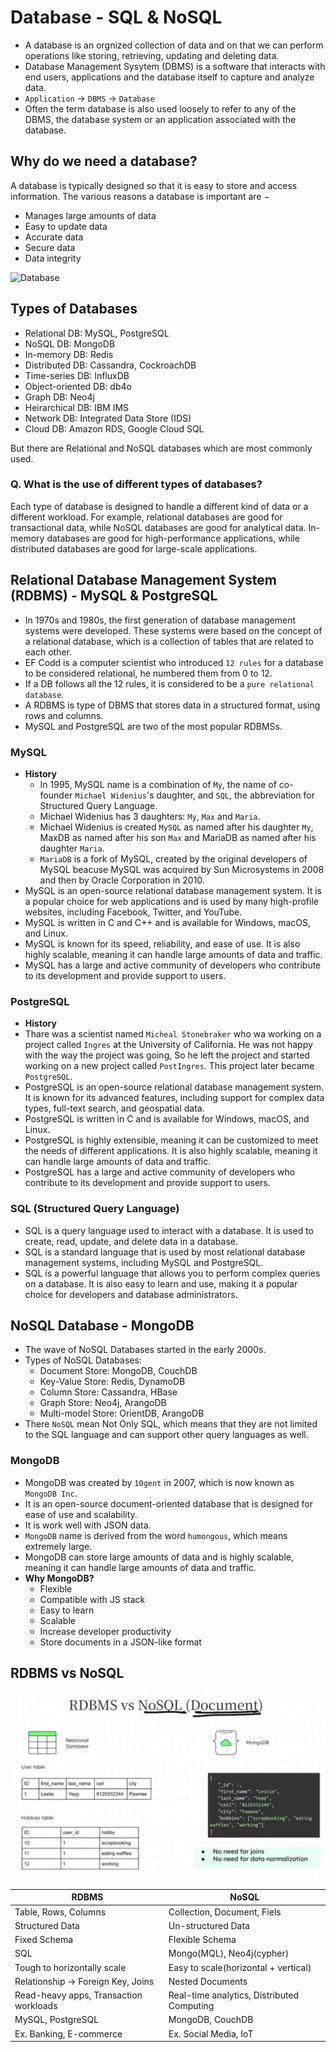 # Database - SQL & NoSQL
- A database is an orgnized collection of data and on that we can perform operations like storing, retrieving, updating and deleting data.
- Database Management Sysytem (DBMS) is a software that interacts with end users, applications and the database itself to capture and analyze data.
- `Application` -> `DBMS` -> `Database`
- Often the term database is also used loosely to refer to any of the DBMS, the database system or an application associated with the database.

## Why do we need a database?
A database is typically designed so that it is easy to store and access information. The various reasons a database is important are −
- Manages large amounts of data
- Easy to update data
- Accurate data
- Secure data
- Data integrity

![Database](https://www.tutorialspoint.com/assets/questions/images/193203-1532535001.png)

## Types of Databases
- Relational DB: MySQL, PostgreSQL
- NoSQL DB: MongoDB
- In-memory DB: Redis
- Distributed DB: Cassandra, CockroachDB
- Time-series DB: InfluxDB
- Object-oriented DB: db4o
- Graph DB: Neo4j
- Heirarchical DB: IBM IMS
- Network DB: Integrated Data Store (IDS)
- Cloud DB: Amazon RDS, Google Cloud SQL

But there are Relational and NoSQL databases which are most commonly used.

### Q. What is the use of different types of databases?
Each type of database is designed to handle a different kind of data or a different workload. For example, relational databases are good for transactional data, while NoSQL databases are good for analytical data. In-memory databases are good for high-performance applications, while distributed databases are good for large-scale applications.

## Relational Database Management System (RDBMS) - MySQL & PostgreSQL
- In 1970s and 1980s, the first generation of database management systems were developed. These systems were based on the concept of a relational database, which is a collection of tables that are related to each other.
- EF Codd is a computer scientist who introduced `12 rules` for a database to be considered relational, he numbered them from 0 to 12.
- If a DB follows all the 12 rules, it is considered to be a `pure relational database`.
- A RDBMS is type of DBMS that stores data in a structured format, using rows and columns.
- MySQL and PostgreSQL are two of the most popular RDBMSs.

### MySQL
- **History**
    - In 1995, MySQL name is a combination of `My`, the name of co-founder `Michael Widenius`'s daughter, and `SQL`, the abbreviation for Structured Query Language.
    - Michael Widenius has 3 daughters: `My`, `Max` and `Maria`.
    - Michael Widenius is created `MySQL` as named after his daughter `My`, MaxDB as named after his son `Max` and MariaDB as named after his daughter `Maria`.
    - `MariaDB` is a fork of MySQL, created by the original developers of MySQL beacuse MySQL was acquired by Sun Microsystems in 2008 and then by Oracle Corporation in 2010.
- MySQL is an open-source relational database management system. It is a popular choice for web applications and is used by many high-profile websites, including Facebook, Twitter, and YouTube.
- MySQL is written in C and C++ and is available for Windows, macOS, and Linux.
- MySQL is known for its speed, reliability, and ease of use. It is also highly scalable, meaning it can handle large amounts of data and traffic.
- MySQL has a large and active community of developers who contribute to its development and provide support to users.

### PostgreSQL
- **History**
- Thare was a scientist named `Micheal Stonebraker` who wa working on a project called `Ingres` at the University of California. He was not happy with the way the project was going, So he left the project and started working on a new project called `PostIngres`. This project later became `PostgreSQL`.
- PostgreSQL is an open-source relational database management system. It is known for its advanced features, including support for complex data types, full-text search, and geospatial data.
- PostgreSQL is written in C and is available for Windows, macOS, and Linux.
- PostgreSQL is highly extensible, meaning it can be customized to meet the needs of different applications. It is also highly scalable, meaning it can handle large amounts of data and traffic.
- PostgreSQL has a large and active community of developers who contribute to its development and provide support to users.

### SQL (Structured Query Language)
- SQL is a query language used to interact with a database. It is used to create, read, update, and delete data in a database.
- SQL is a standard language that is used by most relational database management systems, including MySQL and PostgreSQL.
- SQL is a powerful language that allows you to perform complex queries on a database. It is also easy to learn and use, making it a popular choice for developers and database administrators.

## NoSQL Database - MongoDB
- The wave of NoSQL Databases started in the early 2000s.
- Types of NoSQL Databases:
    - Document Store: MongoDB, CouchDB
    - Key-Value Store: Redis, DynamoDB
    - Column Store: Cassandra, HBase
    - Graph Store: Neo4j, ArangoDB
    - Multi-model Store: OrientDB, ArangoDB
- There `NoSQL` mean Not Only SQL, which means that they are not limited to the SQL language and can support other query languages as well.
### MongoDB
- MongoDB was created by `10gent` in 2007, which is now known as `MongoDB Inc`.
- It is an open-source document-oriented database that is designed for ease of use and scalability.
- It is work well with JSON data.
- `MongoDB` name is derived from the word `humongous`, which means extremely large.
- MongoDB can store large amounts of data and is highly scalable, meaning it can handle large amounts of data and traffic.
- **Why MongoDB?**
    - Flexible 
    - Compatible with JS stack
    - Easy to learn
    - Scalable
    - Increase developer productivity
    - Store documents in a JSON-like format

## RDBMS vs NoSQL

![RDBMS vs NoSQL](./rdbms%20vs%20nosql.png)

| **RDBMS** | **NoSQL** |
| --- | --- |
| Table, Rows, Columns | Collection, Document, Fiels |
| Structured Data | Un-structured Data |
| Fixed Schema | Flexible Schema |
| SQL | Mongo(MQL), Neo4j(cypher) |
| Tough to horizontally scale | Easy to scale(horizontal + vertical) |
| Relationship -> Foreign Key, Joins | Nested Documents |
| Read-heavy apps, Transaction workloads | Real-time analytics, Distributed Computing |
| MySQL, PostgreSQL | MongoDB, CouchDB |
| Ex. Banking, E-commerce | Ex. Social Media, IoT |